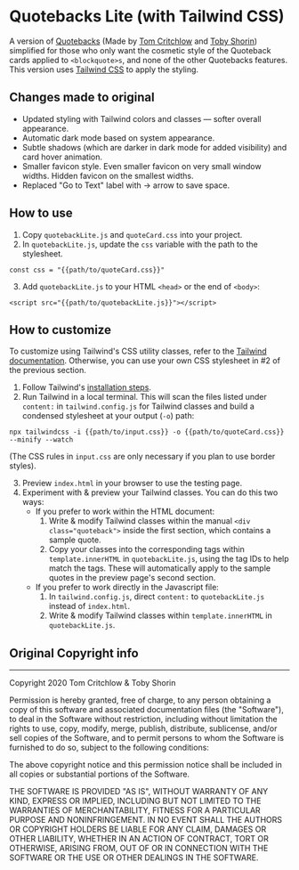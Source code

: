 # Quotebacks Lite (with Tailwind CSS)

A version of [Quotebacks](https://github.com/Blogger-Peer-Review/quotebacks) (Made by [Tom Critchlow](https://twitter.com/tomcritchlow) and [Toby Shorin](https://twitter.com/tobyshorin)) simplified for those who only want the cosmetic style of the Quoteback cards applied to `<blockquote>s`, and none of the other Quotebacks features. This version uses [Tailwind CSS](https://tailwindcss.com/) to apply the styling.

## Changes made to original
- Updated styling with Tailwind colors and classes — softer overall appearance.
- Automatic dark mode based on system appearance.
- Subtle shadows (which are darker in dark mode for added visibility) and card hover animation.
- Smaller favicon style. Even smaller favicon on very small window widths. Hidden favicon on the smallest widths.
- Replaced "Go to Text" label with → arrow to save space.

## How to use
1. Copy `quotebackLite.js` and `quoteCard.css` into your project.
2. In `quotebackLite.js`, update the `css` variable with the path to the stylesheet. 
```
const css = "{{path/to/quoteCard.css}}"
```
3. Add `quotebackLite.js` to your HTML `<head>` or the end of `<body>`:
 ```
 <script src="{{path/to/quotebackLite.js}}"></script>
 ```

## How to customize
To customize using Tailwind's CSS utility classes, refer to the [Tailwind  documentation](https://tailwindcss.com/docs/). Otherwise, you can use your own CSS stylesheet in #2 of the previous section.
1. Follow Tailwind's [installation steps](https://tailwindcss.com/docs/installation).
2. Run Tailwind in a local terminal. This will scan the files listed under `content:` in `tailwind.config.js` for Tailwind classes and build a condensed stylesheet at your output (`-o`) path: 
```
npx tailwindcss -i {{path/to/input.css}} -o {{path/to/quoteCard.css}} --minify --watch
```
(The CSS rules in `input.css` are only necessary if you plan to use border styles).  

3. Preview `index.html` in your browser to use the testing page. 
4. Experiment with & preview your Tailwind classes. You can do this two ways:
	-  If you prefer to work within the HTML document: 
		1. Write & modify Tailwind classes within the manual `<div class="quoteback">` inside the first section, which contains a sample quote.
		2. Copy your classes into the corresponding tags within `template.innerHTML` in `quotebackLite.js`, using the tag IDs to help match the tags. These will automatically apply to the sample quotes in the preview page's second section.
	- If you prefer to work directly in the Javascript file: 
		1. In `tailwind.config.js`, direct `content:` to `quotebackLite.js` instead of `index.html`. 
		2. Write & modify Tailwind classes within `template.innerHTML` in `quotebackLite.js`. 

## Original Copyright info

---

Copyright 2020 Tom Critchlow & Toby Shorin

Permission is hereby granted, free of charge, to any person obtaining a copy of this software and associated documentation files (the "Software"), to deal in the Software without restriction, including without limitation the rights to use, copy, modify, merge, publish, distribute, sublicense, and/or sell copies of the Software, and to permit persons to whom the Software is furnished to do so, subject to the following conditions:

The above copyright notice and this permission notice shall be included in all copies or substantial portions of the Software.

THE SOFTWARE IS PROVIDED "AS IS", WITHOUT WARRANTY OF ANY KIND, EXPRESS OR IMPLIED, INCLUDING BUT NOT LIMITED TO THE WARRANTIES OF MERCHANTABILITY, FITNESS FOR A PARTICULAR PURPOSE AND NONINFRINGEMENT. IN NO EVENT SHALL THE AUTHORS OR COPYRIGHT HOLDERS BE LIABLE FOR ANY CLAIM, DAMAGES OR OTHER LIABILITY, WHETHER IN AN ACTION OF CONTRACT, TORT OR OTHERWISE, ARISING FROM, OUT OF OR IN CONNECTION WITH THE SOFTWARE OR THE USE OR OTHER DEALINGS IN THE SOFTWARE.
